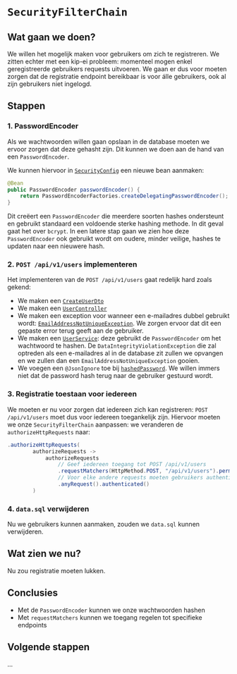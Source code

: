 # `SecurityFilterChain`

## Wat gaan we doen?

We willen het mogelijk maken voor gebruikers om zich te registreren. We zitten echter
met een kip-ei probleem: momenteel mogen enkel geregistreerde gebruikers requests uitvoeren.
We gaan er dus voor moeten zorgen dat de registratie endpoint bereikbaar is voor álle
gebruikers, ook al zijn gebruikers niet ingelogd.

## Stappen

### 1. PasswordEncoder

Als we wachtwoorden willen gaan opslaan in de database moeten
we ervoor zorgen dat deze gehasht zijn. Dit kunnen we doen
aan de hand van een `PasswordEncoder`.

We kunnen hiervoor in [`SecurityConfig`](./src/main/java/be/ucll/backend2/config/SecurityConfig.java)
een nieuwe bean aanmaken:

```java
@Bean
public PasswordEncoder passwordEncoder() {
    return PasswordEncoderFactories.createDelegatingPasswordEncoder();
}
```

Dit creëert een `PasswordEncoder` die meerdere soorten hashes ondersteunt en gebruikt standaard
een voldoende sterke hashing methode. In dit geval gaat het over `bcrypt`. In een latere stap
gaan we zien hoe deze `PasswordEncoder` ook gebruikt wordt om oudere, minder veilige, hashes
te updaten naar een nieuwere hash.

### 2. `POST /api/v1/users` implementeren

Het implementeren van de `POST /api/v1/users` gaat redelijk hard zoals gekend:

- We maken een [`CreateUserDto`](./src/main/java/be/ucll/backend2/controller/dto/CreateUserDto.java)
- We maken een [`UserController`](./src/main/java/be/ucll/backend2/controller/UserController.java)
- We maken een exception voor wanneer een e-mailadres dubbel gebruikt wordt:
  [`EmailAddressNotUniqueException`](./src/main/java/be/ucll/backend2/exception/EmailAddressNotUniqueException.java).
  We zorgen ervoor dat dit een gepaste error terug geeft aan de gebruiker.
- We maken een [`UserService`](./src/main/java/be/ucll/backend2): deze gebruikt de
  `PasswordEncoder` om het wachtwoord te hashen. De `DataIntegrityViolationException` die
  zal optreden als een e-mailadres al in de database zit zullen we opvangen en we zullen dan een
  `EmailAddressNotUniqueException` gooien.
- We voegen een `@JsonIgnore` toe bij [`hashedPassword`](./src/main/java/be/ucll/backend2/model/User.java). We willen immers niet dat
  de password hash terug naar de gebruiker gestuurd wordt.

### 3. Registratie toestaan voor iedereen

We moeten er nu voor zorgen dat iedereen zich kan registreren: `POST /api/v1/users` moet dus
voor iedereen toegankelijk zijn. Hiervoor moeten we onze `SecurityFilterChain` aanpassen:
we veranderen de `authorizeHttpRequests` naar:

```java
.authorizeHttpRequests(
        authorizeRequests ->
            authorizeRequests
                // Geef iedereen toegang tot POST /api/v1/users
                .requestMatchers(HttpMethod.POST, "/api/v1/users").permitAll()
                // Voor elke andere requests moeten gebruikers authenticated zijn
                .anyRequest().authenticated()
        )
```

### 4. `data.sql` verwijderen

Nu we gebruikers kunnen aanmaken, zouden we `data.sql` kunnen verwijderen.

## Wat zien we nu?

Nu zou registratie moeten lukken.

## Conclusies

- Met de `PasswordEncoder` kunnen we onze wachtwoorden hashen
- Met `requestMatchers` kunnen we toegang regelen tot specifieke endpoints

## Volgende stappen

...